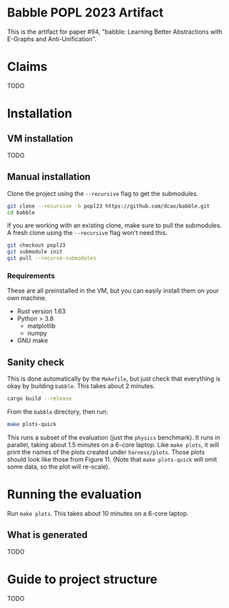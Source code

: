 # Babble POPL 2023 Artifact

This is the artifact for paper #94, 
 "babble: Learning Better Abstractions with E-Graphs and Anti-Unification".

# Claims

TODO

# Installation

## VM installation 

TODO

## Manual installation 
Clone the project using the `--recursive` flag to get the submodules.

```bash
git clone --recursive -b popl23 https://github.com/dcao/babble.git
cd babble
```

If you are working with an existing clone, make sure to pull the submodules. 
A fresh clone using the `--recursive` flag won't need this.

```bash
git checkout popl23
git submodule init
git pull --recurse-submodules 
```

### Requirements

These are all preinstalled in the VM, but you can easily install them on your own machine.

- Rust version 1.63
- Python > 3.8
    - matplotlib
    - numpy
- GNU make

## Sanity check

This is done automatically by the `Makefile`,
 but just check that everything is okay by building `babble`.
This takes about 2 minutes.

```bash
cargo build --release
```

From the `babble` directory, then run:
```bash
make plots-quick
```

This runs a subset of the evaluation (just the `physics` benchmark).
It runs in parallel, taking about 1.5 minutes on a 6-core laptop.
Like `make plots`, it will print the names of the plots created under `harness/plots`.
Those plots should look like those from Figure 11.
(Note that `make plots-quick` will omit some data, so the plot will re-scale).

# Running the evaluation

Run `make plots`. This takes about 10 minutes on a 6-core laptop.

## What is generated

TODO

# Guide to project structure

TODO